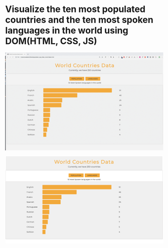  # Visualize the ten most populated countries and the ten most spoken languages in the world using DOM(HTML, CSS, JS)

![world-countries-data](https://github.com/Asabeneh/30-Days-Of-JavaScript/raw/master/images/projects/dom_min_project_bar_graph_day_5.1.gif)

![world-countries-languages](https://github.com/Asabeneh/30-Days-Of-JavaScript/raw/master/images/projects/dom_min_project_bar_graph_day_5.1.png)